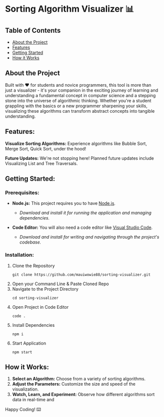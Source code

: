 # Sorting Algorithm Visualizer :bar_chart:

## Table of Contents
- [About the Project](#about-the-project)
- [Features](#features)
- [Getting Started](#getting-started)
- [How it Works](#how-it-works)


## About the Project
Built with :heart: for students and novice programmers, this tool is more than just a visualizer - it's your companion in the exciting journey of learning and understanding a fundamental concept in computer science and a stepping stone into the universe of algorithmic thinking. Whether you're a student grappling with the basics or a new programmer sharpening your skills, visualizing these algorithms can transform abstract concepts into tangible understanding.

## Features:
**Visualize Sorting Algorithms:** Experience algorithms like Bubble Sort, Merge Sort, Quick Sort, under the hood!

**Future Updates:** We're not stopping here! Planned future updates include Visualizing List and Tree Traversals.

## Getting Started:

### Prerequisites:
- **Node.js:** This project requires you to have [Node.js](https://nodejs.org/en). 

  - *Download and install it for running the application and managing dependencies.*
 
- **Code Editor:** You will also need a code editor like [Visual Studio Code](https://code.visualstudio.com/).

  - *Download and install for writing and navigating through the project's codebase.*

### Installation:
1. Clone the Repository
    ```
    git clone https://github.com/mauiwowie88/sorting-visualizer.git
    ```
2. Open your Command Line & Paste Cloned Repo
3. Navigate to the Project Directory
    ```
    cd sorting-visualizer
    ```
4. Open Project in Code Editor
    ```
    code .
    ```
5. Install Dependencies
    ```
    npm i
    ```
6. Start Application
    ```
    npm start
    ```

## How it Works:
1. **Select an Algorithm:** Choose from a variety of sorting algorithms.
2. **Adjust the Parameters:** Customize the size and speed of the visualization.
3. **Watch, Learn, and Experiment:** Observe how different algorithms sort data in real-time and 

Happy Coding! :keyboard:
